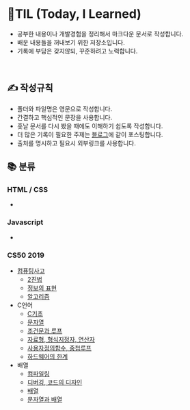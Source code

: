 # 📖TIL (Today, I Learned)

- 공부한 내용이나 개발경험을 정리해서 마크다운 문서로 작성합니다.<br>
- 배운 내용들을 꺼내보기 위한 저장소입니다.
- 기록에 부담은 갖지않되, 꾸준하려고 노력합니다.

<br>

## ✍ 작성규칙

- 폴더와 파일명은 영문으로 작성합니다.
- 간결하고 핵심적인 문장을 사용합니다.
- 훗날 문서를 다시 봤을 때에도 이해하기 쉽도록 작성합니다.
- 더 많은 기록이 필요한 주제는 <a href="https://velog.io/@leejaypower">블로그</a>에 같이 포스팅합니다.
- 출처를 명시하고 필요시 외부링크를 사용합니다.

## 📚 분류

### HTML / CSS

-

### Javascript

-

### CS50 2019

- [컴퓨팅사고](https://github.com/leejaypower/TIL/blob/main/컴퓨팅사고/컴퓨팅사고.md)
  - [2진법](<https://github.com/leejaypower/TIL/blob/main/컴퓨팅사고/binary(2진법).md>)
  - [정보의 표현](https://github.com/leejaypower/TIL/blob/main/컴퓨팅사고/정보의표현.md)
  - [알고리즘](https://github.com/leejaypower/TIL/blob/main/컴퓨팅사고/알고리즘.md)
- C언어
  - [C기초](https://github.com/leejaypower/TIL/blob/main/C언어/C기초.md)
  - [문자열](https://github.com/leejaypower/TIL/blob/main/C언어/문자열.md)
  - [조건문과 루프](https://github.com/leejaypower/TIL/blob/main/C언어/조건문과루프.md)
  - [자료형, 형식지정자, 연산자](https://github.com/leejaypower/TIL/blob/main/C언어/자료형,형식지정자,연산자.md)
  - [사용자정의함수, 중첩루프](https://github.com/leejaypower/TIL/blob/main/C언어/사용자정의함수,중첩루프.md)
  - [하드웨어의 한계](https://github.com/leejaypower/TIL/blob/main/C언어/하드웨어의한계.md)
- 배열
  - [컴파일링](https://github.com/leejaypower/TIL/blob/main/배열/컴파일링.md)
  - [디버깅, 코드의 디자인](https://github.com/leejaypower/TIL/blob/main/배열/디버깅,코드의디자인.md)
  - [배열](https://github.com/leejaypower/TIL/blob/main/배열/배열.md)
  - [문자열과 배열](https://github.com/leejaypower/TIL/blob/main/배열/문자열과배열.md)
